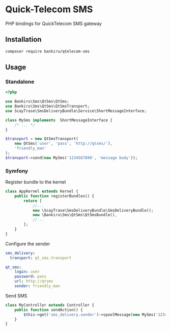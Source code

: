 # Quick-Telecom SMS 
PHP bindings for QuickTelecom SMS gateway

## Installation

```sh
composer require bankiru/qtelecom-sms
```

## Usage

### Standalone

```php
<?php

use Bankiru\Sms\QtSms\QtSms;
use Bankiru\Sms\QtSms\QtSmsTransport;
use ScayTrase\SmsDeliveryBundle\Service\ShortMessageInterface;

class MySms implements  ShortMessageInterface {
    /* ... */
}

$transport = new QtSmsTransport(
    new QtSms('user', 'pass', 'http://qtsms/'),
    'friendly_man'
);
$transport->send(new MySms('1234567890', 'message body'));
```

### Symfony

Register bundle to the kernel

```php
class AppKernel extends Kernel {
    public function registerBundles() {
        return [
            //...
            new \ScayTrase\SmsDeliveryBundle\SmsDeliveryBundle();
            new \Bankiru\Sms\QtSms\QtSmsBundle(),
            //...
        ];
    }
}
```

Configure the sender

```yaml
sms_delivery:
  transport: qt_sms.transport

qt_sms:
    login: user
    password: pass
    url: http://qtsms
    sender: friendly_man
```

Send SMS

```php
class MyController extends Controller {
    public function sendAction() {
        $this->get('sms_delivery.sender')->spoolMessage(new MySms('1234567890', 'message body'));
    }
}
```
